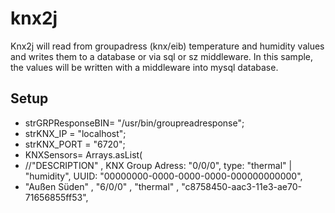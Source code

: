# knx2j
Knx2j will read from groupadress (knx/eib) temperature and humidity values and writes them to a database or via sql or sz middleware. In this sample, the values will be written with a middleware into mysql database.

## Setup
- strGRPResponseBIN= "/usr/bin/groupreadresponse";
- strKNX_IP   = "localhost";
- strKNX_PORT = "6720";
- KNXSensors= Arrays.asList(
- //"DESCRIPTION"     ,  KNX Group Adress: "0/0/0", type: "thermal" | "humidity", UUID: "00000000-0000-0000-0000-000000000000",
-    "Außen Süden"     , "6/0/0"                   , "thermal"                   , "c8758450-aac3-11e3-ae70-71656855ff53",
